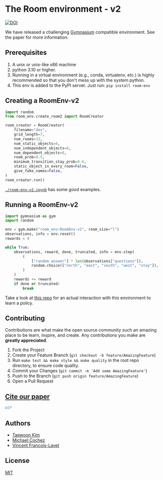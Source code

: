 # The Room environment - v2

[![DOI](https://img.shields.io/badge/Paper-PDF-red.svg)](<>)

We have released a challenging [Gymnasium](https://www.gymlibrary.dev/) compatible
environment. See the paper for more information.

## Prerequisites

1. A unix or unix-like x86 machine
1. python 3.10 or higher.
1. Running in a virtual environment (e.g., conda, virtualenv, etc.) is highly recommended so that you don't mess up with the system python.
1. This env is added to the PyPI server. Just run: `pip install room-env`

## Creating a RoomEnv-v2

```python
import random
from room_env.create_room2 import RoomCreator

room_creator = RoomCreator(
    filename="dev",
    grid_length=7,
    num_rooms=32,
    num_static_objects=8,
    num_independent_objects=8,
    num_dependent_objects=8,
    room_prob=0.5,
    minimum_transition_stay_prob=0.6,
    static_object_in_every_room=False,
    give_fake_names=False,
)
room_creator.run()
```

[`./room-env-v2.ipynb`](./room-env-v2.ipynb) has some good examples.

## Running a RoomEnv-v2

```python
import gymnasium as gym
import random

env = gym.make("room_env:RoomEnv-v2", room_size="l")
observations, info = env.reset()
rewards = 0

while True:
    observations, reward, done, truncated, info = env.step(
        (
            ["random answer"] * len(observations["questions"]),
            random.choice(["north", "east", "south", "west", "stay"]),
        )
    )
    rewards += reward
    if done or truncated:
        break
```

Take a look at [this repo](https://github.com/tae898/humemai) for an actual
interaction with this environment to learn a policy.

## Contributing

Contributions are what make the open source community such an amazing place to be learn,
inspire, and create. Any contributions you make are **greatly appreciated**.

1. Fork the Project
1. Create your Feature Branch (`git checkout -b feature/AmazingFeature`)
1. Run `make test && make style && make quality` in the root repo directory,
   to ensure code quality.
1. Commit your Changes (`git commit -m 'Add some AmazingFeature'`)
1. Push to the Branch (`git push origin feature/AmazingFeature`)
1. Open a Pull Request

## [Cite our paper](WIP)

```bibtex
WIP
```

## Authors

- [Taewoon Kim](https://taewoon.kim/)
- [Michael Cochez](https://www.cochez.nl/)
- [Vincent Francois-Lavet](http://vincent.francois-l.be/)

## License

[MIT](https://choosealicense.com/licenses/mit/)
